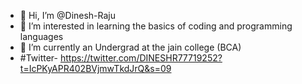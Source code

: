- 👋 Hi, I’m @Dinesh-Raju
- 👀 I’m interested in learning the basics of coding and programming languages
- 🌱 I’m currently an Undergrad at the jain college (BCA)
- #Twitter- https://twitter.com/DINESHR77719252?t=IcPKyAPR402BVjmwTkdJrQ&s=09
<!---
Dinesh-Raju/Dinesh-Raju is a ✨ special ✨ repository because its `README.md` (this file) appears on your GitHub profile.
You can click the Preview link to take a look at your changes.
--->
